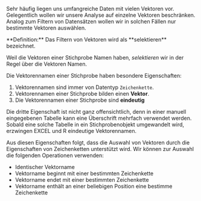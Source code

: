 Sehr häufig liegen uns umfangreiche Daten mit vielen Vektoren vor. Gelegentlich wollen wir unsere Analyse auf einzelne Vektoren beschränken. Analog zum Filtern von Datensätzen wollen wir in solchen Fällen nur bestimmte Vektoren auswählen. 

<p class="alert alert-primary"  markdown="1">
**Definition:** Das Filtern von Vektoren wird als **selektieren** bezeichnet. 
</p>

Weil die Vektoren einer Stichprobe Namen haben, *selektieren* wir in der Regel über die Vektoren Namen. 

Die Vektorennamen einer Stichprobe haben besondere Eigenschaften: 

1. Vektorennamen sind immer von Datentyp `Zeichenkette`.
2. Vektorennamen einer Stichprobe bilden einen **Vektor**.
3. Die Vektorennamen einer Stichprobe sind **eindeutig**

Die dritte Eigenschaft ist nicht ganz offensichtlich, denn in einer manuell eingegebenen Tabelle kann eine Überschrift mehrfach verwendet werden. Sobald eine solche Tabelle in ein Stichprobenobjekt umgewandelt wird, erzwingen EXCEL und R eindeutige Vektorennamen.
 
Aus diesen Eigenschaften folgt, dass die Auswahl von Vektoren durch die Eigenschaften von Zeichenketten unterstützt wird. Wir können zur Auswahl die folgenden Operationen verwenden: 

- Identischer Vektorname
- Vektorname beginnt mit einer bestimmten Zeichenkette
- Vektorname endet mit einer bestimmten Zeichenkette
- Vektorname enthält an einer beliebigen Position eine bestimme Zeichenkette
